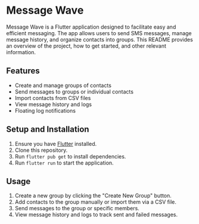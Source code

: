 # Message Wave
Message Wave is a Flutter application designed to facilitate easy and efficient messaging. The app allows users to send SMS messages, manage message history, and organize contacts into groups. This README provides an overview of the project, how to get started, and other relevant information.


## Features
- Create and manage groups of contacts
- Send messages to groups or individual contacts
- Import contacts from CSV files
- View message history and logs
- Floating log notifications

## Setup and Installation

1. Ensure you have [Flutter](https://flutter.dev/docs/get-started/install) installed.
2. Clone this repository.
3. Run `flutter pub get` to install dependencies.
4. Run `flutter run` to start the application.

## Usage

1. Create a new group by clicking the "Create New Group" button.
2. Add contacts to the group manually or import them via a CSV file.
3. Send messages to the group or specific members.
4. View message history and logs to track sent and failed messages.
